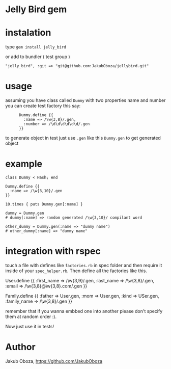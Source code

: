 # Jelly Bird gem

# instalation

type
     `gem install jelly_bird`

or add to bundler ( test group )

    "jelly_bird", :git => "git@github.com:JakubOboza/jellybird.git"

# usage

assuming you have class called `Dummy` with two properties name and number you can create test factory this say:

          Dummy.define {{
            :name => /\w{3,8}/.gen,
            :number => /\d\d\d\d\d\d/.gen
          }}

to generate object in test just use `.gen` like this `Dummy.gen` to get generated object

# example

    class Dummy < Hash; end

    Dummy.define {{
      :name => /\w{3,10}/.gen
    }}

    10.times { puts Dummy.gen[:name] }

    dummy = Dummy.gen
    # dummy[:name] => random generated /\w{3,10}/ compilant word

    other_dummy = Dummy.gen(:name => "dummy name")
    # other_dummy[:name] => "dummy name"

# integration with rspec

touch a file with defines like `factories.rb` in spec folder and then require it inside of your `spec_helper.rb`. Then define all the factories like this.


User.define {{
  :first_name => /\w{3,9}/.gen,
  :last_name  => /\w{3,8}/.gen,
  :email      => /\w{3,8}@\w{3,8}\.com/.gen
}}

Family.define {{
  :father      => User.gen,
  :mom         => User.gen,
  :kind        => USer.gen,
  :family_name => /\w{3,8}/.gen
}}


remember that if you wanna embbed one into another please don't specify them at random order :).

Now just use it in tests!


# Author
  Jakub Oboza, https://github.com/JakubOboza